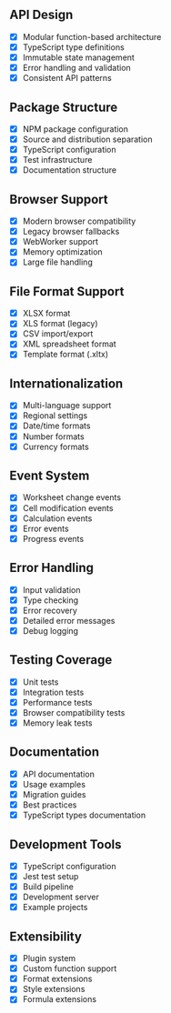 ## API Design
- [x] Modular function-based architecture
- [x] TypeScript type definitions
- [x] Immutable state management
- [x] Error handling and validation
- [x] Consistent API patterns

## Package Structure
- [x] NPM package configuration
- [x] Source and distribution separation
- [x] TypeScript configuration
- [x] Test infrastructure
- [x] Documentation structure

## Browser Support
- [x] Modern browser compatibility
- [x] Legacy browser fallbacks
- [x] WebWorker support
- [x] Memory optimization
- [x] Large file handling

## File Format Support
- [x] XLSX format
- [x] XLS format (legacy)
- [x] CSV import/export
- [x] XML spreadsheet format
- [x] Template format (.xltx)

## Internationalization
- [x] Multi-language support
- [x] Regional settings
- [x] Date/time formats
- [x] Number formats
- [x] Currency formats

## Event System
- [x] Worksheet change events
- [x] Cell modification events
- [x] Calculation events
- [x] Error events
- [x] Progress events

## Error Handling
- [x] Input validation
- [x] Type checking
- [x] Error recovery
- [x] Detailed error messages
- [x] Debug logging

## Testing Coverage
- [x] Unit tests
- [x] Integration tests
- [x] Performance tests
- [x] Browser compatibility tests
- [x] Memory leak tests

## Documentation
- [x] API documentation
- [x] Usage examples
- [x] Migration guides
- [x] Best practices
- [x] TypeScript types documentation

## Development Tools
- [x] TypeScript configuration
- [x] Jest test setup
- [x] Build pipeline
- [x] Development server
- [x] Example projects

## Extensibility
- [x] Plugin system
- [x] Custom function support
- [x] Format extensions
- [x] Style extensions
- [x] Formula extensions

